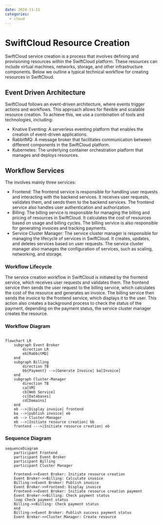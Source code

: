 ```yaml
---
date: 2024-11-11
categories:
  - cloud
---
```


# SwiftCloud Resource Creation

SwiftCloud service creation is a process that involves defining and provisioning resources within the SwiftCloud platform. These resources can include virtual machines, networks, storage, and other infrastructure components.
Below we outline a typical technical workflow for creating resources in SwiftCloud.

## Event Driven Architecture

SwiftCloud follows an event-driven architecture, where events trigger actions and workflows. This approach allows for flexible and scalable resource creation. To achieve this, we use a combination of tools and technologies, including:

<!-- more -->

- Knative Eventing: A serverless eventing platform that enables the creation of event-driven applications.
- RabbitMQ: A message broker that facilitates communication between different components in the SwiftCloud platform.
- Kubernetes: The underlying container orchestration platform that manages and deploys resources.

## Workflow Services

The involves mainly three services:

- Frontend: The frontend service is responsible for handling user requests and interacting with the backend services. It receives user requests, validates them, and sends them to the backend services. The frontend service also handles user authentication and authorization.
- Billing: The billing service is responsible for managing the billing and pricing of resources in SwiftCloud. It calculates the cost of resources based on usage and billing cycles. The billing service is also responsible for generating invoices and tracking payments.
- Service Cluster Manager: The service cluster manager is responsible for managing the lifecycle of services in SwiftCloud. It creates, updates, and deletes services based on user requests. The service cluster manager also manages the configuration of services, such as scaling, networking, and storage.

### Workflow Lifecycle

The service creation workflow in SwiftCloud is initiated by the frontend service, which receives user requests and validates them. The frontend service then sends the user request to the billing service, which calculates the cost of the resource and generates an invoice. The billing service then sends the invoice to the frontend service, which displays it to the user.
This action also creates a background process to check the status of the payment, depending on the payment status, the service cluster manager creates the resource.

### Workflow Diagram

```mermaid

flowchart LR
    subgraph Event Broker
        direction LR
        eb[RabbitMQ]
    end
    subgraph Billing
        direction TB
        bb{Payment} -->|Generate Invoice| ba[Invoice]
    end
    subgraph Cluster-Manager
        direction TB
        ca[VM]
        cb[Web Service]
        cc[Databases]
        cd[Domains]
    end
    eb -->|Display invoice| frontend
    ba -->|publish invoice| eb
    eb --> Cluster-Manager
    eb -->|Initiate resource creation| bb
    frontend --->|Initiate resource creation| eb
```

### Sequence Diagram

```mermaid
sequenceDiagram
    participant Frontend
    participant Event Broker
    participant Billing
    participant Cluster Manager

    Frontend->>Event Broker: Initiate resource creation
    Event Broker->>Billing: Calculate invoice
    Billing->>Event Broker: Publish invoice
    Event Broker->>Frontend: Display invoice
    Frontend->>Event Broker: Initiate resource creation payment
    Event Broker->>Billing: Check payment status
    loop Check payment status
    Billing->>Billing: Check payment status
    end
    Billing->>Event Broker: Publish success payment status
    Event Broker->>Cluster Manager: Create resource
```
